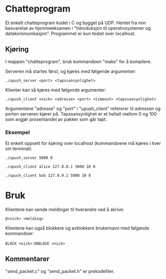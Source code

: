 # Chatteprogram
Et enkelt chatteprogram kodet i C og bygget på UDP. Hentet fra min besvarelse av hjemmeeksamen i "Introduksjon til operativsystemer og datakommunikasjon". 
Programmet er kun testet over localhost.

## Kjøring
I mappen "chatteprogram", bruk kommandoen "make" for å kompilere.


Serveren må startes først, og kjøres med følgende argumenter:

```./upush_server <port> <tapssansynlighet>```

Klienter kan så kjøres med følgende argumenter:

```./upush_client <nick> <adresse> <port> <timeout> <tapssansynlighet>```

Argumentene "adresse" og "port" i "upush_client" refererer til adressen og porten serveren kjører på. 
Tapssansynlighet er et heltall mellom 0 og 100 som avgjør prosentandel av pakker som går tapt.

### Eksempel

Et enkelt oppsett for kjøring over localhost (kommandoene må kjøres i hver sin terminal):

```./upush_server 5000 0```

```./upush_client alice 127.0.0.1 5000 10 0```

```./upush_client bob 127.0.0.1 5000 10 0```

# Bruk

Klientene kan sende meldinger til hverandre ved å skrive:

```@<nick> <melding>```

Klientene kan også blokkere og avblokkere brukernavn med følgende kommandoer:

```BLOCK <nick>```
```UNBLOCK <nick>```

## Kommentarer
"send_packet.c" og "send_packet.h" er prekodefiler.
